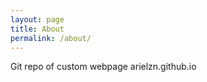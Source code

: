 ```yaml
---
layout: page
title: About
permalink: /about/
---
```


Git repo of custom webpage arielzn.github.io

